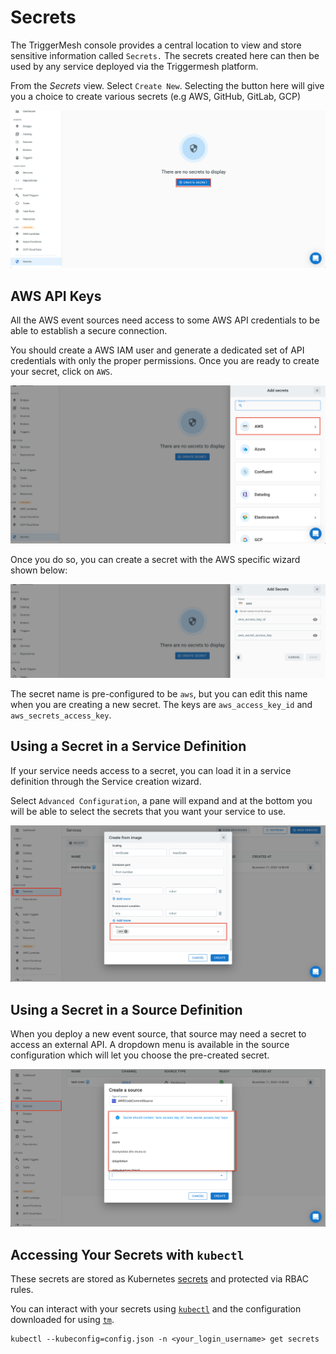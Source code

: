 # Secrets

The TriggerMesh console provides a central location to view and store sensitive information called `Secrets.` The secrets created here can then be used by any service deployed via the Triggermesh platform.

From the _Secrets_ view. Select `Create New`. Selecting the button here will give you a choice to create various secrets (e.g AWS, GitHub, GitLab, GCP)

![](../../assets/images/addNewSecretView.png)


## AWS API Keys

All the AWS event sources need access to some AWS API credentials to be able to establish a secure connection.

You should create a AWS IAM user and generate a dedicated set of API credentials with only the proper permissions. Once you are ready to create your secret, click on `AWS`.

![](../../assets/images/aws-secret.png)

Once you do so, you can create a secret with the AWS specific wizard shown below:

![](../../assets/images/awsSecretWizard.png)

The secret name is pre-configured to be `aws`, but you can edit this name when you are creating a new secret. The keys are `aws_access_key_id` and `aws_secrets_access_key`.

## Using a Secret in a Service Definition

If your service needs access to a secret, you can load it in a service definition through the Service creation wizard.

Select `Advanced Configuration`, a pane will expand and at the bottom you will be able to select the secrets that you want your service to use.

![](../../assets/images/servicesecretref.png)

## Using a Secret in a Source Definition

When you deploy a new event source, that source may need a secret to access an external API. A dropdown menu is available in the source configuration which will let you choose the pre-created secret.

![](../../assets/images/sourcesecretref.png)

## Accessing Your Secrets with `kubectl`

These secrets are stored as Kubernetes [secrets](https://kubernetes.io/docs/concepts/configuration/secret/) and protected via RBAC rules.

You can interact with your secrets using [`kubectl`](https://kubernetes.io/docs/tasks/tools/install-kubectl/) and the configuration downloaded for using [`tm`](https://github.com/triggermesh/tm/blob/master/README.md).

```
kubectl --kubeconfig=config.json -n <your_login_username> get secrets
```
